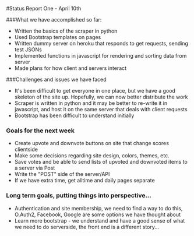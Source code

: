 #Status Report One - April 10th

###What we have accomplished so far:
* Written the basics of the scraper in python
* Used Bootstrap templates on pages
* Written dummy server on heroku that responds to get requests, sending test JSONs
* Implemented functions in javascript for rendering and sorting data from server
* Made plans for how client and servers interact

###Challenges and issues we have faced
* It's been difficult to get everyone in one place, but we have a good skeleton of the site up. Hopefully, we can now better distribute the work
* Scraper is written in python and it may be better to re-write it in javascript, and host it on the same server that deals with client requests
* Bootstrap has been difficult to understand initially

### Goals for the next week
* Create upvote and downvote buttons on site that change scores clientside
* Make some decisions regarding site design, colors, themes, etc.
* Save votes and be able to send lists of upvoted and downvoted items to a server via Post
* Write the "POST" side of the server/API
* If we have extra time, get alltime and daily pages separate

### Long term goals, putting things into perspective...
* Authentication and site membership, we need to find a way to do this, O.Auth2, Facebook, Google are some options we have thought about
* Learn more bootstrap - we understand and have a good sense of what we need to do serverside, the front end is a different story...